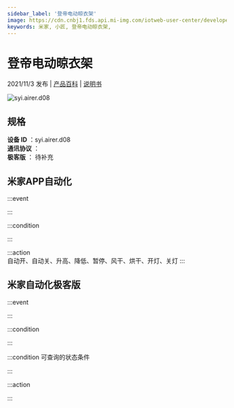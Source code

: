 ```yaml
---
sidebar_label: '登帝电动晾衣架'
image: https://cdn.cnbj1.fds.api.mi-img.com/iotweb-user-center/developer_1679068737976JsbYgQJv.png?GalaxyAccessKeyId=AKVGLQWBOVIRQ3XLEW&Expires=9223372036854775807&Signature=oU6ZpQtAGkUUoxmTmRn3XyUPiA8=
keywords: 米家, 小匠, 登帝电动晾衣架, 
---
```

# 登帝电动晾衣架

2021/11/3 发布 | [产品百科](https://home.mi.com/webapp/content/baike/product/index.html?model=syi.airer.d08/) | [说明书](https://home.mi.com/views/introduction.html?model=syi.airer.d08&region=cn)

![syi.airer.d08](https://cdn.cnbj1.fds.api.mi-img.com/iotweb-user-center/developer_1679068737976JsbYgQJv.png?GalaxyAccessKeyId=AKVGLQWBOVIRQ3XLEW&Expires=9223372036854775807&Signature=oU6ZpQtAGkUUoxmTmRn3XyUPiA8=)

## 规格  
> 
**设备 ID** ：syi.airer.d08  
**通讯协议** ：  
**极客版**  ： 待补充 


## 米家APP自动化  

:::event  

:::

:::condition  

:::

:::action   
自动开、自动关、升高、降低、暂停、风干、烘干、开灯、关灯
:::

## 米家自动化极客版  

:::event  

:::

:::condition  

:::

:::condition 可查询的状态条件  

:::

:::action  

:::

        
